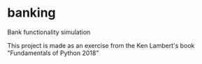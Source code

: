 # banking
Bank functionality simulation

This project is made as an exercise from the Ken Lambert's book "Fundamentals of Python 2018"

